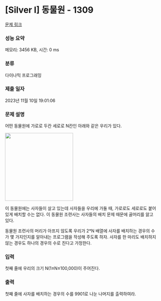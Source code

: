 # [Silver I] 동물원 - 1309 

[문제 링크](https://www.acmicpc.net/problem/1309) 

### 성능 요약

메모리: 3456 KB, 시간: 0 ms

### 분류

다이나믹 프로그래밍

### 제출 일자

2023년 11월 10일 19:01:06

### 문제 설명

<p>어떤 동물원에 가로로 두칸 세로로 N칸인 아래와 같은 우리가 있다.</p>

<p><img alt="" src="https://www.acmicpc.net/upload/201004/dnfl.JPG" style="height:223px; width:224px"></p>

<p>이 동물원에는 사자들이 살고 있는데 사자들을 우리에 가둘 때, 가로로도 세로로도 붙어 있게 배치할 수는 없다. 이 동물원 조련사는 사자들의 배치 문제 때문에 골머리를 앓고 있다.</p>

<p>동물원 조련사의 머리가 아프지 않도록 우리가 2*N 배열에 사자를 배치하는 경우의 수가 몇 가지인지를 알아내는 프로그램을 작성해 주도록 하자. 사자를 한 마리도 배치하지 않는 경우도 하나의 경우의 수로 친다고 가정한다.</p>

### 입력 

 <p>첫째 줄에 우리의 크기 N(1≤N≤100,000)이 주어진다.</p>

### 출력 

 <p>첫째 줄에 사자를 배치하는 경우의 수를 9901로 나눈 나머지를 출력하여라.</p>

